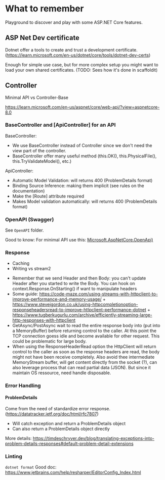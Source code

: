 # What to remember

Playground to discover and play with some ASP.NET Core features.


## ASP Net Dev certificate

Dotnet offer a tools to create and trust a development certificate. (https://learn.microsoft.com/en-us/dotnet/core/tools/dotnet-dev-certs)

Enough for simple use case, but for more complex setup you might want to load your own shared certificates.
(TODO: Sees how it's done in scaffoldit)



## Controller

Minimal API vs Controller-Base

https://learn.microsoft.com/en-us/aspnet/core/web-api/?view=aspnetcore-8.0

### BaseController and [ApiController] for an API

BaseController:
* We use BaseController instead of Controller since we don't need the view part of the controller.
* BaseController offer many useful method (this.OK(), this.PhysicalFile(), this.TryValidateModel(), etc.)

ApiController:
* Automatic Model Validation: will returns 400 (ProblemDetails format)
* Binding Source Inference: making them implicit (see rules on the documentation)
* Make the [Route] attribute required
* Makes Model validation automatically: will returns 400 (ProblemDetails format)



### OpenAPI (Swagger)

See ``OpenAPI`` folder.

Good to know: For minimal API use this: [Microsoft.AspNetCore.OpenApi)](https://learn.microsoft.com/en-us/aspnet/core/fundamentals/minimal-apis/openapi?view=aspnetcore-8.0)

### Response

- Caching
- Writing vs stream2

* Remember that we send Header and then Body: you can't update Header after you started to write the Body. You can hook on context.Response.OnStarting() if want to manipulate headers
* Some guide: https://code-maze.com/using-streams-with-httpclient-to-improve-performance-and-memory-usage/ + https://www.stevejgordon.co.uk/using-httpcompletionoption-responseheadersread-to-improve-httpclient-performance-dotnet + https://www.tugberkugurlu.com/archive/efficiently-streaming-large-http-responses-with-httpclient
* GetAsync/PostAsync wait to read the entire response body into (put into a MemoryBuffer) before returning control to the caller. At this point the TCP connection goess idle and become available for other request. This could be problematic for large body.
* When using the ResponseHeaderRead option the HttpClient will return control to the caller as soon as the response headers are read, the body might not have been receive completely. Also avoid thee intermediate MemoryStream buffer, will get content directly from the socket (?), can also leverage process that can read partial data (JSON). But since it maintain OS ressource, need handle disposable.

### Error Handling

#### ProblemDetails

Come from the need of standardize error response. (https://datatracker.ietf.org/doc/html/rfc7807)

- Will catch exception and return a ProblemDetails object
- Can also return a ProblemDetails object directly

More details: https://timdeschryver.dev/blog/translating-exceptions-into-problem-details-responses#default-problem-detail-extensions

### Linting

`dotnet format`
Good doc: https://www.jetbrains.com/help/resharper/EditorConfig_Index.html
